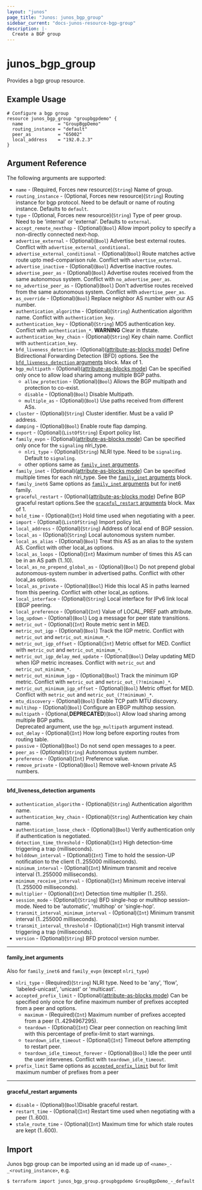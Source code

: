 ```yaml
---
layout: "junos"
page_title: "Junos: junos_bgp_group"
sidebar_current: "docs-junos-resource-bgp-group"
description: |-
  Create a BGP group
---
```


# junos_bgp_group

Provides a bgp group resource.

## Example Usage

```hcl
# Configure a bgp group
resource junos_bgp_group "groupbgpdemo" {
  name             = "GroupBgpDemo"
  routing_instance = "default"
  peer_as          = "65002"
  local_address    = "192.0.2.3"
}
```

## Argument Reference

The following arguments are supported:

* `name` - (Required, Forces new resource)(`String`) Name of group.
* `routing_instance` - (Optional, Forces new resource)(`String`) Routing instance for bgp protocol. Need to be default or name of routing instance. Defaults to `default`.
* `type` - (Optional, Forces new resource)(`String`) Type of peer group. Need to be 'internal' or 'external'. Defaults to `external`.
* `accept_remote_nexthop` - (Optional)(`Bool`) Allow import policy to specify a non-directly connected next-hop.
* `advertise_external` - (Optional)(`Bool`) Advertise best external routes. Conflict with `advertise_external_conditional`.
* `advertise_external_conditional` - (Optional)(`Bool`) Route matches active route upto med-comparison rule. Conflict with `advertise_external`.
* `advertise_inactive` - (Optional)(`Bool`) Advertise inactive routes.
* `advertise_peer_as` - (Optional)(`Bool`) Advertise routes received from the same autonomous system. Conflict with `no_advertise_peer_as`.
* `no_advertise_peer_as` - (Optional)(`Bool`) Don't advertise routes received from the same autonomous system. Conflict with `advertise_peer_as`.
* `as_override` - (Optional)(`Bool`) Replace neighbor AS number with our AS number.
* `authentication_algorithm` - (Optional)(`String`) Authentication algorithm name. Conflict with `authentication_key`.
* `authentication_key` - (Optional)(`String`) MD5 authentication key. Conflict with `authentication_*`.
**WARNING** Clear in tfstate.
* `authentication_key_chain` - (Optional)(`String`) Key chain name. Conflict with `authentication_key`.
* `bfd_liveness_detection` - (Optional)([attribute-as-blocks mode](https://www.terraform.io/docs/configuration/attr-as-blocks.html)) Define Bidirectional Forwarding Detection (BFD) options. See the [`bfd_liveness_detection` arguments](#bfd_liveness_detection-arguments) block. Max of 1.
* `bgp_multipath` - (Optional)([attribute-as-blocks mode](https://www.terraform.io/docs/configuration/attr-as-blocks.html)) Can be specified only once to allow load sharing among multiple BGP paths.
  * `allow_protection` - (Optional)(`Bool`) Allows the BGP multipath and protection to co-exist.
  * `disable` - (Optional)(`Bool`) Disable Multipath.
  * `multiple_as` - (Optional)(`Bool`) Use paths received from different ASs.
* `cluster` - (Optional)(`String`) Cluster identifier. Must be a valid IP address.
* `damping` - (Optional)(`Bool`) Enable route flap damping.
* `export` - (Optional)(`ListOfString`) Export policy list.
* `family_evpn` - (Optional)([attribute-as-blocks mode](https://www.terraform.io/docs/configuration/attr-as-blocks.html)) Can be specified only once for the `signaling` nlri_type.
  * `nlri_type` - (Optional)(`String`) NLRI type. Need to be `signaling`. Default to `signaling`.
  * other options same as [`family_inet` arguments](#family_inet-arguments).
* `family_inet` - (Optional)([attribute-as-blocks mode](https://www.terraform.io/docs/configuration/attr-as-blocks.html)) Can be specified multiple times for each nlri_type.
See the [`family_inet` arguments](#family_inet-arguments) block.
* `family_inet6` Same options as [`family_inet` arguments](#family_inet-arguments) but for inet6 family.
* `graceful_restart` - (Optional)([attribute-as-blocks mode](https://www.terraform.io/docs/configuration/attr-as-blocks.html)) Define BGP graceful restart options.See the [`graceful_restart` arguments](#graceful_restart-arguments) block. Max of 1.
* `hold_time` - (Optional)(`Int`) Hold time used when negotiating with a peer.
* `import` - (Optional)(`ListOfString`) Import policy list.
* `local_address` - (Optional)(`String`) Address of local end of BGP session.
* `local_as` - (Optional)(`String`) Local autonomous system number.
* `local_as_alias` - (Optional)(`Bool`) Treat this AS as an alias to the system AS. Conflict with other local_as options.
* `local_as_loops` - (Optional)(`Int`) Maximum number of times this AS can be in an AS path (1..10).
* `local_as_no_prepend_global_as` - (Optional)(`Bool`) Do not prepend global autonomous-system number in advertised paths. Conflict with other local_as options.
* `local_as_private` - (Optional)(`Bool`) Hide this local AS in paths learned from this peering. Conflict with other local_as options.
* `local_interface` - (Optional)(`String`) Local interface for IPv6 link local EBGP peering.
* `local_preference` - (Optional)(`Int`) Value of LOCAL_PREF path attribute.
* `log_updown` - (Optional)(`Bool`) Log a message for peer state transitions.
* `metric_out` - (Optional)(`Int`) Route metric sent in MED.
* `metric_out_igp` - (Optional)(`Bool`) Track the IGP metric. Conflict with `metric_out` and `metric_out_minimum_*`.
* `metric_out_igp_offset` - (Optional)(`Int`) Metric offset for MED. Conflict with `metric_out` and `metric_out_minimum_*`.
* `metric_out_igp_delay_med_update` - (Optional)(`Bool`) Delay updating MED when IGP metric increases. Conflict with `metric_out` and `metric_out_minimum_*`.
* `metric_out_minimum_igp` - (Optional)(`Bool`) Track the minimum IGP metric. Conflict with `metric_out` and `metric_out_(?!minimum)_*`.
* `metric_out_minimum_igp_offset` - (Optional)(`Bool`) Metric offset for MED. Conflict with `metric_out` and `metric_out_(?!minimum)_*`.
* `mtu_discovery` - (Optional)(`Bool`) Enable TCP path MTU discovery.
* `multihop` - (Optional)(`Bool`) Configure an EBGP multihop session.
* `multipath` - (Optional,**DEPRECATED**)(`Bool`) Allow load sharing among multiple BGP paths.  
Deprecated argument, use the `bgp_multipath` argument instead.
* `out_delay` - (Optional)(`Int`) How long before exporting routes from routing table.
* `passive` - (Optional)(`Bool`) Do not send open messages to a peer.
* `peer_as` - (Optional)(`String`) Autonomous system number.
* `preference` - (Optional)(`Int`) Preference value.
* `remove_private` - (Optional)(`Bool`) Remove well-known private AS numbers.

---
#### bfd_liveness_detection arguments
* `authentication_algorithm` - (Optional)(`String`) Authentication algorithm name.
* `authentication_key_chain` - (Optional)(`String`) Authentication key chain name.
* `authentication_loose_check`  - (Optional)(`Bool`) Verify authentication only if authentication is negotiated.
* `detection_time_threshold` - (Optional)(`Int`) High detection-time triggering a trap (milliseconds).
* `holddown_interval` - (Optional)(`Int`) Time to hold the session-UP notification to the client (1..255000 milliseconds).
* `minimum_interval` - (Optional)(`Int`) Minimum transmit and receive interval (1..255000 milliseconds).
* `minimum_receive_interval` - (Optional)(`Int`) Minimum receive interval (1..255000 milliseconds).
* `multiplier` - (Optional)(`Int`) Detection time multiplier (1..255).
* `session_mode` - (Optional)(`String`) BFD single-hop or multihop session-mode. Need to be 'automatic', 'multihop' or 'single-hop'.
* `transmit_interval_minimum_interval` - (Optional)(`Int`) Minimum transmit interval (1..255000 milliseconds).
* `transmit_interval_threshold` - (Optional)(`Int`) High transmit interval triggering a trap (milliseconds).
* `version` - (Optional)(`String`) BFD protocol version number.

---
#### family_inet arguments
Also for `family_inet6` and `family_evpn` (except `nlri_type`)

* `nlri_type` - (Required)(`String`) NLRI type. Need to be 'any', 'flow', 'labeled-unicast', 'unicast' or 'multicast'.
* `accepted_prefix_limit` - (Optional)([attribute-as-blocks mode](https://www.terraform.io/docs/configuration/attr-as-blocks.html)) Can be specified only once for define maximum number of prefixes accepted from a peer and options.
  * `maximum` - (Required)(`Int`) Maximum number of prefixes accepted from a peer (1..4294967295).
  * `teardown` - (Optional)(`Int`) Clear peer connection on reaching limit with this percentage of prefix-limit to start warnings.
  * `teardown_idle_timeout` - (Optional)(`Int`) Timeout before attempting to restart peer.
  * `teardown_idle_timeout_forever`  - (Optional)(`Bool`) Idle the peer until the user intervenes. Conflict with `teardown_idle_timeout`.
* `prefix_limit` Same options as [`accepted_prefix_limit`](#accepted_prefix_limit) but for limit maximum number of prefixes from a peer

---
#### graceful_restart arguments
* `disable` - (Optional)(`Bool`)Disable graceful restart.
* `restart_time` - (Optional)(`Int`) Restart time used when negotiating with a peer (1..600).
* `stale_route_time` - (Optional)(`Int`) Maximum time for which stale routes are kept (1..600).

## Import

Junos bgp group can be imported using an id made up of `<name>_-_<routing_instance>`, e.g.

```
$ terraform import junos_bgp_group.groupbgpdemo GroupBgpDemo_-_default
```
